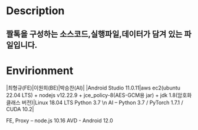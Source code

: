 # Description

## 짤톡을 구성하는 소스코드,실행파일,데이터가 담겨 있는 파일입니다.

# Envirionment
|최형규(FE)|이원희(BE)|박승찬(AI)|
|Android Studio 11.0.11|aws ec2(ubuntu 22.04 LTS) + nodejs v12.22.9 + jce_policy-8(AES-GCM용 jar) + jdk 1.8(암호화 클래스 버전)|Linux 18.04 LTS Python 3.7 \n AI – Python 3.7 / PyTorch 1.7.1 / CUDA 10.2|

FE, Proxy – node.js 10.16
AVD - Android 12.0
